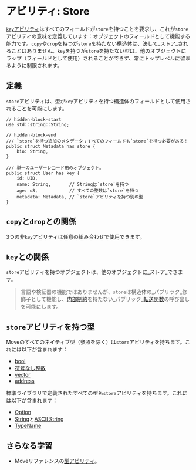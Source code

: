 # アビリティ: Store

[`key`アビリティ][key-ability]はすべてのフィールドが`store`を持つことを要求し、これが`store`アビリティの意味を定義しています：オブジェクトのフィールドとして機能する能力です。[`copy`][copy-ability]や[`drop`][drop-ability]を持つが`store`を持たない構造体は、決して_ストア_されることはありません。`key`を持つが`store`を持たない型は、他のオブジェクトにラップ（フィールドとして使用）されることができず、常にトップレベルに留まるように制限されます。

## 定義

`store`アビリティは、型が`key`アビリティを持つ構造体のフィールドとして使用されることを可能にします。

```move
// hidden-block-start
use std::string::String;

// hidden-block-end
/// `store`を持つ追加のメタデータ；すべてのフィールドも`store`を持つ必要がある！
public struct Metadata has store {
    bio: String,
}

/// 単一のユーザーレコード用のオブジェクト。
public struct User has key {
    id: UID,
    name: String,       // Stringは`store`を持つ
    age: u8,            // すべての整数は`store`を持つ
    metadata: Metadata, // `store`アビリティを持つ別の型
}
```

## `copy`と`drop`との関係

3つの非`key`アビリティは任意の組み合わせで使用できます。

## `key`との関係

`store`アビリティを持つオブジェクトは、他のオブジェクトに_ストア_できます。

> 言語や検証器の機能ではありませんが、`store`は構造体の_パブリック_修飾子として機能し、[内部制約](./internal-constraint.md)を持たない_パブリック_[転送関数](./storage-functions.md)の呼び出しを可能にします。

## `store`アビリティを持つ型

Moveのすべてのネイティブ型（参照を除く）は`store`アビリティを持ちます。これには以下が含まれます：

- [bool](./../move-basics/primitive-types.md#booleans)
- [符号なし整数](./../move-basics/primitive-types.md#integer-types)
- [vector](./../move-basics/vector.md)
- [address](./../move-basics/address.md)

標準ライブラリで定義されたすべての型も`store`アビリティを持ちます。これには以下が含まれます：

- [Option](./../move-basics/option.md)
- [String](./../move-basics/string.md)と[ASCII String](./../move-basics/string.md)
- [TypeName](./../move-basics/type-reflection.md)

## さらなる学習

- Moveリファレンスの[型アビリティ](./../../reference/abilities)。

[key-ability]: ./key-ability.md
[drop-ability]: ./../move-basics/drop-ability.md
[copy-ability]: ./../move-basics/copy-ability.md
